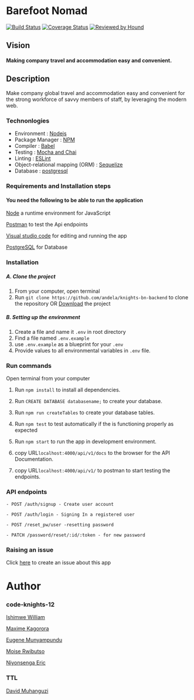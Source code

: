 # Barefoot Nomad

[![Build Status](https://travis-ci.org/andela/knights-bn-backend.svg?branch=develop)](https://travis-ci.org/andela/knights-bn-backend)
[![Coverage Status](https://coveralls.io/repos/github/andela/knights-bn-backend/badge.svg?branch=develop)](https://coveralls.io/github/andela/knights-bn-backend?branch=develop)
[![Reviewed by Hound](https://img.shields.io/badge/Reviewed_by-Hound-8E64B0.svg)](https://houndci.com)

## Vision
#### Making company travel and accommodation easy and convenient.


## Description
Make company global travel and accommodation easy and convenient for the strong workforce of savvy members of staff, by leveraging the modern web.

### Technonlogies
- Environment : [Nodejs](https://nodejs.org/)
- Package Manager : [NPM](https://www.npmjs.com)
- Compiler : [Babel](https://babeljs.io/)
- Testing : [Mocha and Chai](https://mochajs.org/)
- Linting : [ESLint](https://eslint.org/)
- Object-relational mapping (ORM) : [Sequelize](https://sequelize.org/)
- Database : [postgresql](https://www.postgresql.org/)

### Requirements and Installation steps

#### You need the following to be able to run the application

[Node](https://nodejs.org/en/download/) a runtime environment for JavaScript

[Postman](https://www.getpostman.com/downloads/) to test the Api endpoints

[Visual studio code](https://code.visualstudio.com/download) for editing and running the app

[PostgreSQL](https://www.postgresql.org/download/) for Database

### Installation

##### A. Clone the project
1. From your computer, open terminal 
2. Run `git clone https://github.com/andela/knights-bn-backend` to clone the repository OR [Download](https://github.com/andela/knights-bn-backend/archive/develop.zip) the project

##### B. Setting up the environment
1. Create a file and name it `.env` in root directory
2. Find a file named `.env.example`
3. use `.env.example` as a blueprint for your `.env`
4. Provide values to all environmental variables in `.env` file.

### Run commands

Open terminal from your computer
1. Run `npm install` to install all dependencies.
2. Run `CREATE DATABASE databasename;` to create your database.
3. Run `npm run createTables` to create your database tables.
4. Run `npm test` to test automatically if the is functioning properly as expected
5. Run `npm start` to run the app in development environment. 
6. copy URL`localhost:4000/api/v1/docs` to the browser for the API Documentation.

7. copy URL`localhost:4000/api/v1/` to postman to start testing the endpoints.
### API endpoints
`- POST /auth/signup - Create user account`

`- POST /auth/login - Signing In a registered user`

`- POST /reset_pw/user -resetting password`

`- PATCH /password/reset/:id/:token - for new password`
### Raising an issue
Click [here](https://github.com/andela/knights-bn-backend/issues/new) to create an issue about this app

# Author
 ### code-knights-12

 [Ishimwe William](https://github.com/T2Wil)

[Maxime Kagorora](https://github.com/Kagorora)

 [Eugene Munyampundu](https://github.com/EugeneMunya)

 [Moise Rwibutso](https://github.com/Moise1)

 [Niyonsenga Eric](https://github.com/Niyonsengaeric)


 ### TTL

 [David Muhanguzi](https://github.com/MuhanguziDavid)
 
 